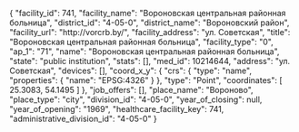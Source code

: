 {
    "facility_id": 741,
    "facility_name": "Вороновская центральная районная больница",
    "district_id": "4-05-0",
    "district_name": "Вороновский район",
    "facility_url": "http:\/\/vorcrb.by\/",
    "facility_address": "ул. Советская",
    "title": "Вороновская центральная районная больница",
    "facility_type": "0",
    "ap_1": "71",
    "name": "Вороновская центральная районная больница",
    "state": "public institution",
    "stats": [],
    "med_id": 10214644,
    "address": "ул. Советская",
    "devices": [],
    "coord_x_y": {
        "crs": {
            "type": "name",
            "properties": {
                "name": "EPSG:4326"
            }
        },
        "type": "Point",
        "coordinates": [
            25.3083,
            54.1495
        ]
    },
    "job_offers": [],
    "place_name": "Вороново",
    "place_type": "city",
    "division_id": "4-05-0",
    "year_of_closing": null,
    "year_of_opening": "1969",
    "healthcare_facility_key": 741,
    "administrative_division_id": "4-05-0"
}